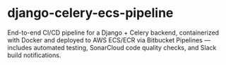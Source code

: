 # django-celery-ecs-pipeline
End-to-end CI/CD pipeline for a Django + Celery backend, containerized with Docker and deployed to AWS ECS/ECR via Bitbucket Pipelines — includes automated testing, SonarCloud code quality checks, and Slack build notifications.
